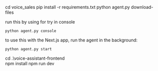 cd voice_sales
pip install -r requirements.txt
python agent.py download-files

run this by using for try in console

    python agent.py console

to use this with the Next.js app, run the agent in the background:

    python agent.py start



cd .\voice-assistant-frontend\
npm install
npm run dev
